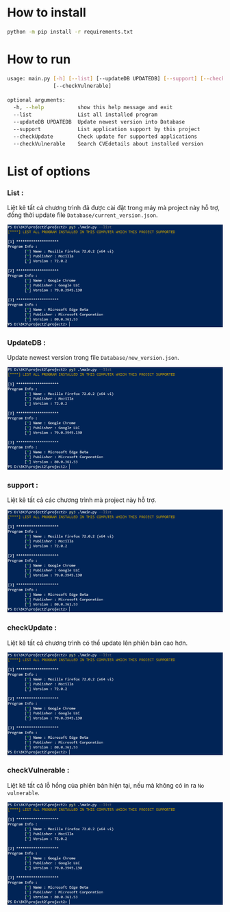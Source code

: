 # How to install   

```bash
python -m pip install -r requirements.txt
```

# How to run   

```bash
usage: main.py [-h] [--list] [--updateDB UPDATEDB] [--support] [--checkUpdate]
               [--checkVulnerable]

optional arguments:
  -h, --help           show this help message and exit
  --list               List all installed program
  --updateDB UPDATEDB  Update newest version into Database
  --support            List application support by this project
  --checkUpdate        Check update for supported applications
  --checkVulnerable    Search CVEdetails about installed version
```
# List of options    

### List :   
Liệt kê tất cả chương trình đã được cài đặt trong máy mà project này hỗ trợ, đồng thời update file ```Database/current_version.json```.     

![](/img/hinh1.PNG)   


### UpdateDB :    
Update newest version trong file ```Database/new_version.json```.    

![](/img/hinh1.PNG)   


### support :    
Liệt kê tất cả các chương trình mà project này hỗ trợ.   

![](/img/hinh1.PNG)   


### checkUpdate :     
Liệt kê tất cả chương trình có thể update lên phiên bản cao hơn.    

![](/img/hinh1.PNG)   


### checkVulnerable :   
Liệt kê tất cả lỗ hổng của phiên bản hiện tại, nếu mà không có in ra ```No vulnerable```.    

![](/img/hinh1.PNG)   


